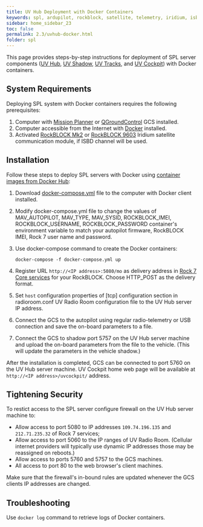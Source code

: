 ```yaml
---
title: UV Hub Deployment with Docker Containers
keywords: spl, ardupilot, rockblock, satellite, telemetry, iridium, isbd, docker
sidebar: home_sidebar_23
toc: false
permalink: 2.3/uvhub-docker.html
folder: spl
---
```


This page provides steps-by-step instructions for deployment of SPL server components ([UV Hub](uvhub.html), [UV Shadow](uvshadow.html), [UV Tracks](uvtracks.html), and [UV Cockpit](uvcockpit.html)) with Docker containers.

## System Requirements

Deploying SPL system with Docker containers requires the following prerequisites:

1. Computer with [Mission Planner](http://ardupilot.org/planner/) or [QGroundControl](http://qgroundcontrol.com/) GCS installed.
2. Computer accessible from the Internet with [Docker](https://www.docker.com/) installed.
3. Activated [RockBLOCK Mk2](http://www.rock7mobile.com/products-rockblock) or [RockBLOCK 9603](http://www.rock7mobile.com/products-rockblock-9603) Iridium satellite communication module, if ISBD channel will be used.

## Installation

Follow these steps to deploy SPL servers with Docker using [container images from Docker Hub](https://hub.docker.com/u/envirover):

1. Download [docker-compose.yml](https://envirover.s3-us-west-2.amazonaws.com/spl/2.3.0/docker-compose.yml) file to the computer with Docker client installed.
2. Modify docker-compose.yml file to change the values of MAV_AUTOPILOT, MAV_TYPE, MAV_SYSID, ROCKBLOCK_IMEI, ROCKBLOCK_USERNAME, ROCKBLOCK_PASSWORD container's environment variable to match your autopilot firmware, RockBLOCK IMEI, Rock 7 user name and password.
3. Use docker-compose command to create the Docker containers:

   ```shell
   docker-compose -f docker-compose.yml up
   ```

4. Register URL `http://<IP address>:5080/mo` as delivery address in [Rock 7 Core services](https://rockblock.rock7.com/Operations) for your RockBLOCK. Choose HTTP_POST as the delivery format.
5. Set `host` configuration properties of [tcp] configuration section in radioroom.conf UV Radio Room configuration file to the UV Hub server IP address.
6. Connect the GCS to the autopilot using regular radio-telemetry or USB connection and save the on-board parameters to a file.
7. Connect the GCS to shadow port 5757 on the UV Hub server machine and upload the on-board parameters from the file to the vehicle. (This will update the parameters in the vehicle shadow.)

After the installation is completed, GCS can be connected to port 5760 on the UV Hub server machine. UV Cockpit home web page will be available at `http://<IP address>/uvcockpit/` address.

## Tightening Security

To restict access to the SPL server configure firewall on the UV Hub server machine to:

* Allow access to port 5080 to IP addresses `109.74.196.135` and `212.71.235.32` of Rock 7 services;
* Allow access to port 5060 to the IP ranges of  UV Radio Room. (Cellular internet providers will typically use dynamic IP addresses those may be reassigned on reboots.)
* Allow access to ports 5760 and 5757 to the GCS machines.
* All access to port 80 to the web browser's client machines.

Make sure that the firewall's in-bound rules are updated whenever the GCS clients IP addresses are changed.

## Troubleshooting

Use `docker log` command to retrieve logs of Docker containers.
